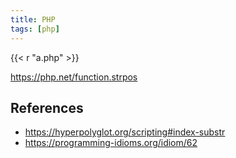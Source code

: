 ```yaml
---
title: PHP
tags: [php]
---
```


{{< r "a.php" >}}

<https://php.net/function.strpos>

## References

- <https://hyperpolyglot.org/scripting#index-substr>
- <https://programming-idioms.org/idiom/62>
